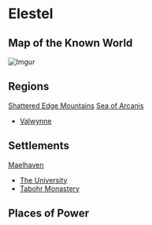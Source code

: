 <!-- TITLE: Elestel -->
<!-- SUBTITLE: The World & its Environs -->

# Elestel
## Map of the Known World

![Imgur](https://i.imgur.com/wlyfEDU.jpg)


## Regions
[Shattered Edge Mountains](regions/shattered-edge-mountains)
[Sea of Arcanis](regions/sea-of-arcanis)
* [Valwynne](regions/valwynne)

## Settlements
[Maelhaven](settlements/maelhaven)
* [The University](settlements/university)
* [Tabohr Monastery](settlements/tabohr_monastery)
## Places of Power


